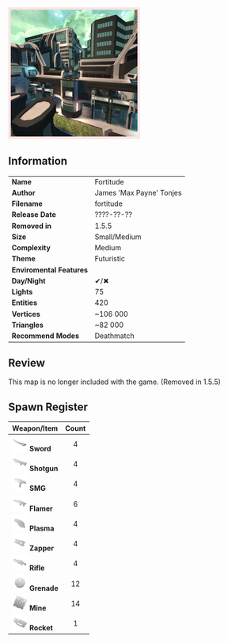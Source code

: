 <img style='border:5px solid #ffe0e0e0' src="../images/maps/fortitude.png" width="256px" />

## Information

|                           |                          |
|---------------------------|--------------------------|
| **Name**                  | Fortitude                |
| **Author**                | James 'Max Payne' Tonjes |
| **Filename**              | fortitude                |
| **Release Date**          | ????-??-??               |
| **Removed in**            | 1.5.5                    |
| **Size**                  | Small/Medium             |
| **Complexity**            | Medium                   |
| **Theme**                 | Futuristic               |
| **Enviromental Features** |                          |
| **Day/Night**             | ✔/✖                      |
| **Lights**                | 75                       |
| **Entities**              | 420                      |
| **Vertices**              | ~106 000                 |
| **Triangles**             | ~82 000                  |
| **Recommend Modes**       | Deathmatch               |

## Review

This map is no longer included with the game. (Removed in 1.5.5)

## Spawn Register

| Weapon/Item                                                         | Count |
|---------------------------------------------------------------------|:-----:|
| <img src="../images/weapons/sword.png" width="32px"/> **Sword**     |   4   |
| <img src="../images/weapons/shotgun.png" width="32px"/> **Shotgun** |   4   |
| <img src="../images/weapons/smg.png" width="32px"/> **SMG**         |   4   |
| <img src="../images/weapons/flamer.png" width="32px"/> **Flamer**   |   6   |
| <img src="../images/weapons/plasma.png" width="32px"/> **Plasma**   |   4   |
| <img src="../images/weapons/zapper.png" width="32px"/> **Zapper**   |   4   |
| <img src="../images/weapons/rifle.png" width="32px"/> **Rifle**     |   4   |
| <img src="../images/weapons/grenade.png" width="32px"/> **Grenade** |   12  |
| <img src="../images/weapons/mine.png" width="32px"/> **Mine**       |   14  |
| <img src="../images/weapons/rocket.png" width="32px"/> **Rocket**   |   1   |
